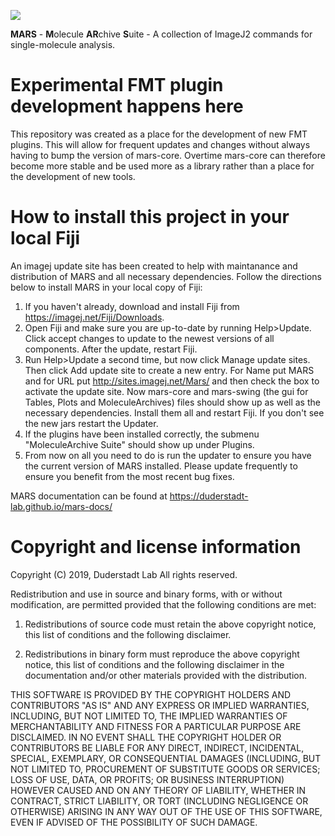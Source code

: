 [![](https://travis-ci.com/duderstadt-lab/mars-fmt.svg?branch=master)](https://travis-ci.com/duderstadt-lab/mars-fmt)

**MARS** - **M**olecule **AR**chive **S**uite - A collection of ImageJ2 commands for single-molecule analysis.

Experimental FMT plugin development happens here
===========================================
This repository was created as a place for the development of new FMT plugins. This will allow for frequent updates and changes without always having to bump the version
of mars-core. Overtime mars-core can therefore become more stable and be used more as a library rather than a place for the development of new tools.

How to install this project in your local Fiji
===========================================
An imagej update site has been created to help with maintanance and distribution of MARS and all necessary dependencies. Follow the directions below to install MARS in your local copy of Fiji:
1. If you haven't already, download and install Fiji from https://imagej.net/Fiji/Downloads.
2. Open Fiji and make sure you are up-to-date by running Help>Update. Click accept changes to update to the newest versions of all components. After the update, restart Fiji.
3. Run Help>Update a second time, but now click Manage update sites. Then click Add update site to create a new entry. For Name put MARS and for URL put http://sites.imagej.net/Mars/ and then check the box to activate the update site. Now mars-core and mars-swing (the gui for Tables, Plots and MoleculeArchives) files should show up as well as the necessary dependencies. Install them all and restart Fiji. If you don't see the new jars restart the Updater.
4. If the plugins have been installed correctly, the submenu "MoleculeArchive Suite" should show up under Plugins.
5. From now on all you need to do is run the updater to ensure you have the current version of MARS installed. Please update frequently to ensure you benefit from the most recent bug fixes.

MARS documentation can be found at https://duderstadt-lab.github.io/mars-docs/

Copyright and license information
===========================================
Copyright (C) 2019, Duderstadt Lab
All rights reserved.
 
Redistribution and use in source and binary forms, with or without
modification, are permitted provided that the following conditions are met:
 
1. Redistributions of source code must retain the above copyright notice,
   this list of conditions and the following disclaimer.
 
2. Redistributions in binary form must reproduce the above copyright notice,
   this list of conditions and the following disclaimer in the documentation
   and/or other materials provided with the distribution.
 
THIS SOFTWARE IS PROVIDED BY THE COPYRIGHT HOLDERS AND CONTRIBUTORS "AS IS"
AND ANY EXPRESS OR IMPLIED WARRANTIES, INCLUDING, BUT NOT LIMITED TO, THE
IMPLIED WARRANTIES OF MERCHANTABILITY AND FITNESS FOR A PARTICULAR PURPOSE
ARE DISCLAIMED. IN NO EVENT SHALL THE COPYRIGHT HOLDER OR CONTRIBUTORS BE
LIABLE FOR ANY DIRECT, INDIRECT, INCIDENTAL, SPECIAL, EXEMPLARY, OR
CONSEQUENTIAL DAMAGES (INCLUDING, BUT NOT LIMITED TO, PROCUREMENT OF
SUBSTITUTE GOODS OR SERVICES; LOSS OF USE, DATA, OR PROFITS; OR BUSINESS
INTERRUPTION) HOWEVER CAUSED AND ON ANY THEORY OF LIABILITY, WHETHER IN
CONTRACT, STRICT LIABILITY, OR TORT (INCLUDING NEGLIGENCE OR OTHERWISE)
ARISING IN ANY WAY OUT OF THE USE OF THIS SOFTWARE, EVEN IF ADVISED OF THE
POSSIBILITY OF SUCH DAMAGE.
